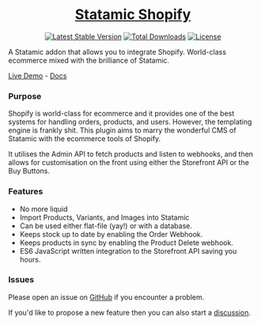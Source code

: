 <!-- statamic:hide -->
<div align="center">
    <a href="#">
        <h1>Statamic Shopify</h1>
    </a>

<p>

[![Latest Stable Version](https://poser.pugx.org/jackabox/statamic-shopify/v)](//packagist.org/packages/jackabox/statamic-shopify)
[![Total Downloads](https://poser.pugx.org/jackabox/statamic-shopify/downloads)](//packagist.org/packages/jackabox/statamic-shopify)
[![License](https://poser.pugx.org/jackabox/statamic-shopify/license)](//packagist.org/packages/jackabox/statamic-shopify)

</p>
</div>

A Statamic addon that allows you to integrate Shopify. World-class ecommerce mixed with the brilliance of Statamic.

[Live Demo](https://shopify.jackwhiting.dev) -
[Docs](https://statamic-shopify-docs.vercel.app)
<!-- /statamic:hide -->


### Purpose
Shopify is world-class for ecommerce and it provides one of the best systems for handling orders, products, and users. However, the templating engine is frankly shit. This plugin aims to marry the wonderful CMS of Statamic with the ecommerce tools of Shopify.

It utilises the Admin API to fetch products and listen to webhooks, and then allows for customisation on the front using either the Storefront API or the Buy Buttons.

### Features

- No more liquid
- Import Products, Variants, and Images into Statamic
- Can be used either flat-file (yay!) or with a database.
- Keeps stock up to date by enabling the Order Webhook.
- Keeps products in sync by enabling the Product Delete webhook.
- ES6 JavaScript written integration to the Storefront API saving you hours.

### Issues

Please open an issue on [GitHub](https://github.com/statamic-rad-pack/shopify/issues) if you encounter a problem. 

If you'd like to propose a new feature then you can also start a [discussion](https://github.com/statamic-rad-pack/shopify/discussions).
